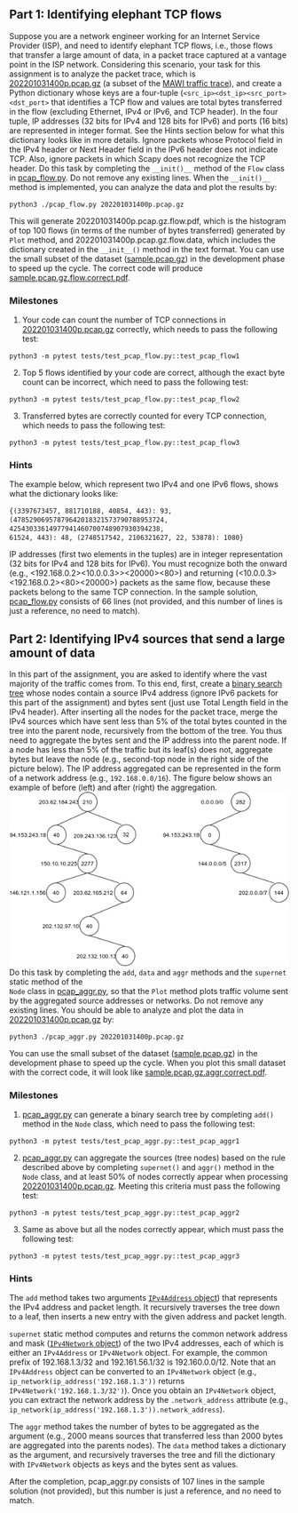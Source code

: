 ## Part 1: Identifying elephant TCP flows

Suppose you are a network engineer working for an Internet Service Provider
(ISP), and  need to identify elephant TCP flows, i.e., those flows that transfer a large amount
of data, in a packet trace captured at a vantage point in the ISP network. Considering this scenario, your task for this assignment is to analyze the packet trace, which is
[202201031400p.pcap.gz](./202201031400p.pcap.gz) (a subset of the [MAWI traffic
trace](http://mawi.wide.ad.jp/mawi/)), and create a Python dictionary
 whose keys are a four-tuple (`<src_ip><dst_ip><src_port><dst_port>`
that identifies a TCP flow and values are total bytes transferred in the flow
(excluding Ethernet, IPv4 or IPv6, and TCP header).  In the four tuple,
IP addresses (32 bits for IPv4 and 128 bits for IPv6) and ports (16 bits) are represented in integer format.  See the Hints section below for what this dictionary looks like in more details.  Ignore packets whose
Protocol field in the IPv4 header or Next Header field in the IPv6 header does
not indicate TCP.  Also, ignore packets in which Scapy does not recognize the TCP header.  Do this task by completing the `__init()__` method of the
`Flow` class in [pcap_flow.py](./pcap_flow.py). Do not remove any existing lines.
When the `__init()__` method is implemented, you can analyze the data and plot the results by:
```
python3 ./pcap_flow.py 202201031400p.pcap.gz
```
This will generate 202201031400p.pcap.gz.flow.pdf, which is the histogram of top 100 flows (in terms of the number of bytes transferred) generated by `Plot` method, and 202201031400p.pcap.gz.flow.data, which includes the dictionary created in the `__init__()` method in the text format.
You can use the small subset of the dataset ([sample.pcap.gz](./sample.pcap.gz)) in the development phase to speed up the cycle. The correct code will produce [sample.pcap.gz.flow.correct.pdf](./sample.pcap.gz.flow.correct.pdf).

### Milestones

1. Your code can count the number of TCP connections in [202201031400p.pcap.gz](./202201031400p.pcap.gz) correctly, which needs to pass the following test:
```
python3 -m pytest tests/test_pcap_flow.py::test_pcap_flow1
```
2. Top 5 flows identified by your code are correct, although the exact byte count can be incorrect, which need to pass the following test:
```
python3 -m pytest tests/test_pcap_flow.py::test_pcap_flow2
```
3. Transferred bytes are correctly counted for every TCP connection, which needs to pass the following test:
```
python3 -m pytest tests/test_pcap_flow.py::test_pcap_flow3
```
### Hints

The example below, which represent two IPv4 and one IPv6 flows, shows what the dictionary looks like:
```
{(3397673457, 881710188, 40854, 443): 93, (47852906957879642018321573790788953724, 42543033614977941460700748907930394238,
61524, 443): 48, (2748517542, 2106321627, 22, 53878): 1080}
```
IP addresses (first two elements in the tuples) are in integer representation (32 bits for IPv4 and 128 bits for IPv6).
You must recognize both the onward (e.g., <192.168.0.2><10.0.0.3>><20000><80>)
and returning (<10.0.0.3><192.168.0.2><80><20000>) packets as the same flow,
because these packets belong to the same TCP connection.
In the sample solution, [pcap_flow.py](./pcap_flow.py) consists of 66 lines
 (not provided, and this number of lines is just a reference, no
need to match). 


## Part 2: Identifying IPv4 sources that send a large amount of data

In this part of the assignment, you are asked to identify where the vast majority of the traffic comes from. To
this end, first, create a [binary search tree](https://en.wikipedia.org/wiki/Binary_search_tree)
whose nodes contain a source IPv4 address (ignore IPv6 packets for this
part of the assignment) and bytes sent (just use Total Length field in the IPv4 header).
After inserting all the nodes for the packet trace, merge the IPv4 sources which
have sent less than 5% of the total bytes counted in the tree into the parent
node, recursively from the bottom of the tree. You thus need to aggregate the
bytes sent and the IP address into the parent node.  If a node has less than 5%
of the traffic but its leaf(s) does not, aggregate bytes but leave the node
(e.g., second-top node in the right side of the picture below).
The IP address aggregated
can be represented in the form of a network address (e.g., `192.168.0.0/16`).
The figure below shows an example of before (left) and after (right) the
aggregation.  
![bintree](bintree.png)  
Do this task by completing the `add`, `data` and `aggr` methods and the `supernet` static method of the  
 `Node` class in [pcap_aggr.py](./pcap_aggr.py), so that the `Plot` method plots traffic volume
sent by the aggregated source addresses or networks. Do not remove any existing
lines.
You should be able to analyze and plot the data in [202201031400p.pcap.gz](202201031400p.pcap.gz.aggr.pdf) by:
```
python3 ./pcap_aggr.py 202201031400p.pcap.gz
```
You can use the small subset of the
dataset ([sample.pcap.gz](./sample.pcap.gz)) in the
development phase to speed up the cycle.
When you plot this small dataset with the correct code, it will look like
[sample.pcap.gz.aggr.correct.pdf](./sample.pcap.gz.aggr.correct.pdf).

### Milestones

1. [pcap_aggr.py](./pcap_aggr.py) can generate a binary search tree by completing `add()` method in the `Node` class, which need to pass the following test:
```
python3 -m pytest tests/test_pcap_aggr.py::test_pcap_aggr1
```
2. [pcap_aggr.py](./pcap_aggr.py) can aggregate the sources (tree nodes) based on the rule described above by completing `supernet()` and `aggr()` method in the `Node` class, and at least 50% of nodes correctly appear when processing [202201031400p.pcap.gz](./202201031400p.pcap.gz). Meeting this criteria must pass the following test:
```
python3 -m pytest tests/test_pcap_aggr.py::test_pcap_aggr2
```

3. Same as above but all the nodes correctly appear, which must pass the following test:
```
python3 -m pytest tests/test_pcap_aggr.py::test_pcap_aggr3
```
### Hints

The `add` method takes two arguments [`IPv4Address` object](https://docs.python.org/3/library/ipaddress.html)) that represents the IPv4 address and packet length.
It recursively traverses the tree down to a leaf, then inserts a new entry with the given
address and packet length.

`supernet` static method computes and returns the common network address and
mask ([`IPv4Network` object](https://docs.python.org/3/library/ipaddress.html))
of the two IPv4 addresses, each of which is either an `IPv4Address` or `IPv4Network` object.
For example, the common prefix of 192.168.1.3/32 and 192.161.56.1/32 is 192.160.0.0/12.
Note that an `IPv4Address` object can be converted to an `IPv4Network` object (e.g., `ip_network(ip_address('192.168.1.3'))` returns `IPv4Network('192.168.1.3/32')`). Once you obtain an `IPv4Network` object, you can extract the network address by the `.network_address` attribute (e.g., `ip_network(ip_address('192.168.1.3')).network_address`).

The `aggr` method takes the number of bytes to be aggregated as the argument
(e.g., 2000 means sources that transferred less than 2000 bytes are aggregated
into the parents nodes).
The `data` method takes a dictionary as the argument, and recursively traverses the tree and fill the dictionary with
`IPv4Network` objects as keys and the bytes sent as values.

After the completion, pcap_aggr.py consists of 107 lines in the
sample solution (not provided), but this number is just a reference, and no
need to match.

